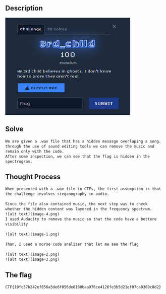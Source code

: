 ## Description

![alt text](image.png)

## Solve

    We are given a .wav file that has a hidden mesasge overlaping a song.
    through the use of sound editing tools we can remove the music and remain only with the code.
    After some inspection, we can see that the flag is hidden in the spectrogram.

## Thought Process

    When presented with a .wav file in CTFs, the first assumption is that the challenge involves steganography in audio.
    
    Since the file also contained music, the next step was to check whether the hidden content was layered in the frequency spectrum.
    ![alt text](image-4.png)
    I used Audacity to remove the music so that the code have a bettere visibility

    ![alt text](image-1.png)

    Than, I used a morse code analizer that let me see the flag

    ![alt text](image-2.png)
    ![alt text](image-3.png)

## The flag
    CTF{10fc37b242ef856a5de6f056de8180baa976ce4126fe3b5d21ef07ca0389c8d2}